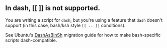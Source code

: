 ## In dash, [\[ ]] is not supported.

You are writing a script for `dash`, but you're using a feature that `dash` doesn't support (in this case, bash/ksh style `[[ .. ]]` conditions). 

See Ubuntu's [DashAsBinSh](https://wiki.ubuntu.com/DashAsBinSh) migration guide for how to make bash-specific scripts dash-compatible.